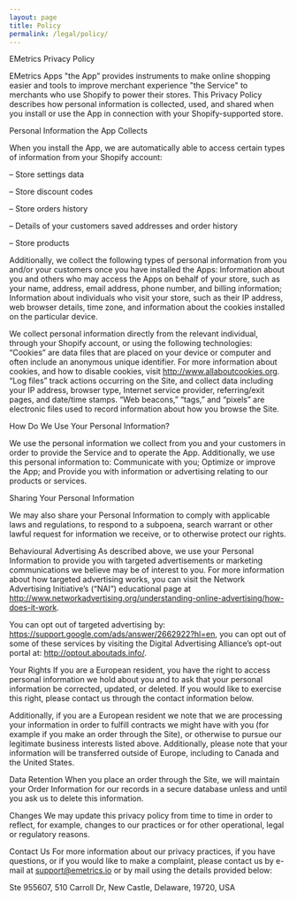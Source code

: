 ```yaml
---
layout: page
title: Policy
permalink: /legal/policy/
---
```


EMetrics Privacy Policy

EMetrics Apps "the App” provides instruments to make online shopping easier and tools to improve merchant experience "the Service" to merchants who use Shopify to power their stores. This Privacy Policy describes how personal information is collected, used, and shared when you install or use the App in connection with your Shopify-supported store.

Personal Information the App Collects

When you install the App, we are automatically able to access certain types of information from your Shopify account: 

– Store settings data

– Store discount codes

– Store orders history

– Details of your customers saved addresses and order history

– Store products


Additionally, we collect the following types of personal information from you and/or your customers once you have installed the Apps: Information about you and others who may access the Apps on behalf of your store, such as your name, address, email address, phone number, and billing information; Information about individuals who visit your store, such as their IP address, web browser details, time zone, and information about the cookies installed on the particular device.

We collect personal information directly from the relevant individual, through your Shopify account, or using the following technologies: “Cookies” are data files that are placed on your device or computer and often include an anonymous unique identifier. For more information about cookies, and how to disable cookies, visit http://www.allaboutcookies.org. “Log files” track actions occurring on the Site, and collect data including your IP address, browser type, Internet service provider, referring/exit pages, and date/time stamps. “Web beacons,” “tags,” and “pixels” are electronic files used to record information about how you browse the Site.

How Do We Use Your Personal Information?

We use the personal information we collect from you and your customers in order to provide the Service and to operate the App. Additionally, we use this personal information to: Communicate with you; Optimize or improve the App; and Provide you with information or advertising relating to our products or services.

Sharing Your Personal Information

We may also share your Personal Information to comply with applicable laws and regulations, to respond to a subpoena, search warrant or other lawful request for information we receive, or to otherwise protect our rights.

Behavioural Advertising As described above, we use your Personal Information to provide you with targeted advertisements or marketing communications we believe may be of interest to you. For more information about how targeted advertising works, you can visit the Network Advertising Initiative’s (“NAI”) educational page at http://www.networkadvertising.org/understanding-online-advertising/how-does-it-work.

You can opt out of targeted advertising by: https://support.google.com/ads/answer/2662922?hl=en, you can opt out of some of these services by visiting the Digital Advertising Alliance’s opt-out portal at: http://optout.aboutads.info/.

Your Rights If you are a European resident, you have the right to access personal information we hold about you and to ask that your personal information be corrected, updated, or deleted. If you would like to exercise this right, please contact us through the contact information below.

Additionally, if you are a European resident we note that we are processing your information in order to fulfill contracts we might have with you (for example if you make an order through the Site), or otherwise to pursue our legitimate business interests listed above. Additionally, please note that your information will be transferred outside of Europe, including to Canada and the United States.

Data Retention When you place an order through the Site, we will maintain your Order Information for our records in a secure database unless and until you ask us to delete this information.

Changes We may update this privacy policy from time to time in order to reflect, for example, changes to our practices or for other operational, legal or regulatory reasons.

Contact Us For more information about our privacy practices, if you have questions, or if you would like to make a complaint, please contact us by e-mail at support@emetrics.io or by mail using the details provided below:

Ste 955607, 510 Carroll Dr, New Castle, Delaware, 19720, USA
